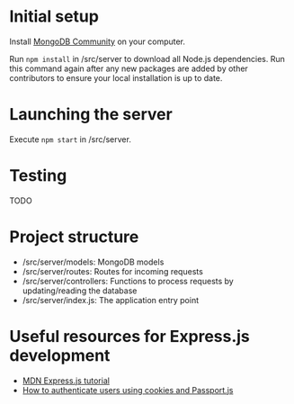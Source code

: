 # Initial setup
Install [MongoDB Community](https://www.mongodb.com/try/download/community) on your computer.

Run `npm install` in /src/server to download all Node.js dependencies. Run this command again after any new packages are added by other contributors to ensure your local installation is up to date.

# Launching the server
Execute `npm start` in /src/server.

# Testing
TODO

# Project structure
* /src/server/models: MongoDB models
* /src/server/routes: Routes for incoming requests
* /src/server/controllers: Functions to process requests by updating/reading the database
* /src/server/index.js: The application entry point

# Useful resources for Express.js development
* [MDN Express.js tutorial](https://developer.mozilla.org/en-US/docs/Learn/Server-side/Express_Nodejs)
* [How to authenticate users using cookies and Passport.js](https://levelup.gitconnected.com/everything-you-need-to-know-about-the-passport-local-passport-js-strategy-633bbab6195)
